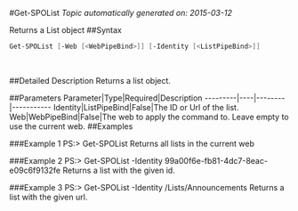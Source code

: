 #Get-SPOList
*Topic automatically generated on: 2015-03-12*

Returns a List object
##Syntax
```powershell
Get-SPOList [-Web [<WebPipeBind>]] [-Identity [<ListPipeBind>]]
```
&nbsp;

##Detailed Description
Returns a list object.

##Parameters
Parameter|Type|Required|Description
---------|----|--------|-----------
Identity|ListPipeBind|False|The ID or Url of the list.
Web|WebPipeBind|False|The web to apply the command to. Leave empty to use the current web.
##Examples

###Example 1
    PS:> Get-SPOList
Returns all lists in the current web

###Example 2
    PS:> Get-SPOList -Identity 99a00f6e-fb81-4dc7-8eac-e09c6f9132fe
Returns a list with the given id.

###Example 3
    PS:> Get-SPOList -Identity /Lists/Announcements
Returns a list with the given url.
